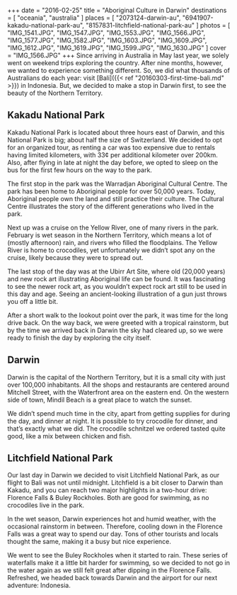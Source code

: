 +++
date    = "2016-02-25"
title   = "Aboriginal Culture in Darwin"
destinations = [ "oceania", "australia" ]
places  = [
  "2073124-darwin-au", "6941907-kakadu-national-park-au",
  "8157831-litchfield-national-park-au"
]
photos = [
  "IMG_1541.JPG", "IMG_1547.JPG", "IMG_1553.JPG", "IMG_1566.JPG", "IMG_1577.JPG",
  "IMG_1582.JPG", "IMG_1603.JPG", "IMG_1609.JPG", "IMG_1612.JPG", "IMG_1619.JPG",
  "IMG_1599.JPG", "IMG_1630.JPG"
]
cover = "IMG_1566.JPG"
+++
Since arriving in Australia in May last year, we solely went on weekend trips exploring the country. After nine months, however, we wanted to experience something different. So, we did what thousands of Australians do each year: visit [Bali]({{< ref "20160303-first-time-bali.md" >}}) in Indonesia. But, we decided to make a stop in Darwin first, to see the beauty of the Northern Territory.

<!--more-->
## Kakadu National Park
Kakadu National Park is located about three hours east of Darwin, and this National Park is big; about half the size of Switzerland. We decided to opt for an organized tour, as renting a car was too expensive due to rentals having limited kilometers, with 33¢ per additional kilometer over 200km. Also, after flying in late at night the day before, we opted to sleep on the bus for the first few hours on the way to the park.

The first stop in the park was the Warradjan Aboriginal Cultural Centre. The park has been home to Aboriginal people for over 50,000 years. Today, Aboriginal people own the land and still practice their culture. The Cultural Centre illustrates the story of the different generations who lived in the park.

Next up was a cruise on the Yellow River, one of many rivers in the park. February is wet season in the Northern Territory, which means a lot of (mostly afternoon) rain, and rivers who filled the floodplains. The Yellow River is home to crocodiles, yet unfortunately we didn’t spot any on the cruise, likely because they were to spread out.

The last stop of the day was at the Ubirr Art Site, where old (20,000 years) and new rock art illustrating Aboriginal life can be found. It was fascinating to see the newer rock art, as you wouldn’t expect rock art still to be used in this day and age. Seeing an ancient-looking illustration of a gun just throws you off a little bit.

After a short walk to the lookout point over the park, it was time for the long drive back. On the way back, we were greeted with a tropical rainstorm, but by the time we arrived back in Darwin the sky had cleared up, so we were ready to finish the day by exploring the city itself.

## Darwin
Darwin is the capital of the Northern Territory, but it is a small city with just over 100,000 inhabitants. All the shops and restaurants are centered around Mitchell Street, with the Waterfront area on the eastern end. On the western side of town, Mindil Beach is a great place to watch the sunset.

We didn’t spend much time in the city, apart from getting supplies for during the day, and dinner at night. It is possible to try crocodile for dinner, and that’s exactly what we did. The crocodile schnitzel we ordered tasted quite good, like a mix between chicken and fish.

## Litchfield National Park
Our last day in Darwin we decided to visit Litchfield National Park, as our flight to Bali was not until midnight. Litchfield is a bit closer to Darwin than Kakadu, and you can reach two major highlights in a two-hour drive: Florence Falls & Buley Rockholes. Both are good for swimming, as no crocodiles live in the park.

In the wet season, Darwin experiences hot and humid weather, with the occasional rainstorm in between. Therefore, cooling down in the Florence Falls was a great way to spend our day. Tons of other tourists and locals thought the same, making it a busy but nice experience.

We went to see the Buley Rockholes when it started to rain. These series of waterfalls make it a little bit harder for swimming, so we decided to not go in the water again as we still felt great after dipping in the Florence Falls. Refreshed, we headed back towards Darwin and the airport for our next adventure: Indonesia.